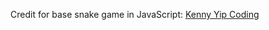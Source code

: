 Credit for base snake game in JavaScript: [Kenny Yip Coding](https://www.youtube.com/watch?v=baBq5GAL0_U)
